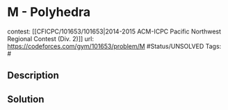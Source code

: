 # M - Polyhedra

contest: [[CFICPC/101653/101653|2014-2015 ACM-ICPC Pacific Northwest Regional Contest (Div. 2)]]
url: https://codeforces.com/gym/101653/problem/M
#Status/UNSOLVED
Tags: #

## Description

## Solution

